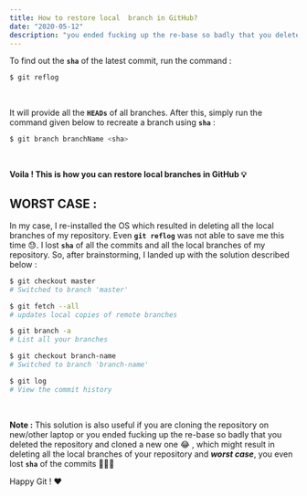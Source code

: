 ```yaml
---
title: How to restore local  branch in GitHub?
date: "2020-05-12"
description: "you ended fucking up the re-base so badly that you deleted the repository and cloned a new one 😂"
---
```


To find out the **`sha`** of the latest commit, run the command :
```bash
$ git reflog
```
<br>

It will provide all the **`HEADs`** of all branches. After this, simply run the command given below to recreate a branch using **`sha`** :

```bash
$ git branch branchName <sha>
```
<br>

**Voila ! This is how you can restore local branches in GitHub 💡**

## WORST CASE :

In my case, I re-installed the OS which resulted in deleting all the local branches of my repository. Even **`git reflog`** was not able to save me this time 😓. I lost **`sha`** of all the commits and all the local branches of my repository. So, after brainstorming, I landed up with the solution described below :

```bash
$ git checkout master
# Switched to branch 'master'

$ git fetch --all
# updates local copies of remote branches

$ git branch -a
# List all your branches

$ git checkout branch-name
# Switched to branch 'branch-name'

$ git log
# View the commit history
```
<br>

**Note :** This solution is also useful if you are cloning the repository on new/other laptop or you ended fucking up the re-base so badly that you deleted the repository and cloned a new one 😂 , which might result in deleting all the local branches of your repository and <i>**worst case**</i>, you even lost **`sha`** of the commits 🤷🏻‍♀️

Happy Git ! ❤️